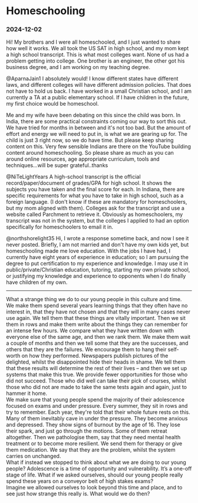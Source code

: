 # Homeschooling

### 2024-12-02

Hi! My brothers and I were all homeschooled, and I just wanted to share how well it works. We all took the US SAT in high school, and my mom kept a high school transcript. This is what most colleges want. None of us had a problem getting into college. One brother is an engineer, the other got his business degree, and I am working on my teaching degree.

 @AparnaJain1  I absolutely would! I know different states have different laws, and different colleges will have different admission policies. That does not have to hold us back. I have worked in a small Christian school, and I am currently a TA at a public elementary school. If I have children in the future, my first choice would be homeschool.

Me and my wife have been debating on this since the child was born. In India, there are some practical constraints coming our way to sort this out. We have tried for months in between and it's not too bad. But the amount of effort and energy we will need to put in, is what we are gearing up for. The child is just 3 right now, so we do have time. But please keep sharing content on this. Very few sensible Indians are there on the YouTube building content around homeschooling. So please share as much as you can around online resources, age appropriate curriculum, tools and techniques...will be super grateful..thanks

@NiTeLightYears  A high-school transcript is the official record/paper/document of grades/GPA for high school. It shows the subjects you have taken and the final score for each. In Indiana, there are specific requirements for what you have to take in high school, such as a foreign language. (I don't know if these are mandatory for homeschoolers, but my mom aligned with them). Colleges ask for the transcript and use a website called Parchment to retrieve it. Obviously as homeschoolers, my transcript was not in the system, but the colleges I applied to had an option specifically for homeschoolers to email it in.

@northshorelight35  Hi, I wrote a response sometime back, and now I see it never posted. Briefly, I am not married and don't have my own kids yet, but homeschooling made me love education. With the jobs I have had, I currently have eight years of experience in education; so I am pursuing the degree to put certification to my experience and knowledge. I may use it in public/private/Christian education, tutoring, starting my own private school, or justifying my knowledge and experience to opponents when I do finally have children of my own.

--- 

What a strange thing we do to our young people in this culture and time.  
We make them spend several years learning things that they often have no interest in, that they have not chosen and that they will in many cases never use again. We tell them that these things are vitally important. 
Then we sit them in rows and make them write about the things they can remember for an intense few hours.  We compare what they have written down with everyone else of the same age, and then we rank them. 
We make them wait a couple of months and then we tell some that they are the successes, and others that they are the failures.  We encourage them to hang their self-worth on how they performed.  Newspapers publish pictures of the delighted, whilst the disappointed hide their heads in shame. 
We tell them that these results will determine the rest of their lives – and then we set up systems that make this true.  We provide fewer opportunities for those who did not succeed. Those who did well can take their pick of courses, whilst those who did not are made to take the same tests again and again, just to hammer it home.  
We make sure that young people spend the majority of their adolescence focused on exams and under pressure. Every summer, they sit in rows and try to remember.  Each year, they're told that their whole future rests on this. 
Many of them inevitably cave in under the pressure. They become anxious and depressed. They show signs of burnout by the age of 16. They lose their spark, and just go through the motions. Some of them retreat altogether. 
Then we pathologise them, say that they need mental health treatment or to become more resilient.  We send them for therapy or give them medication. We say that they are the problem, whilst the system carries on unchanged.  
What if instead we stopped to think about what we are doing to our young people? 
Adolescence is a time of opportunity and vulnerability. It’s a one-off stage of life. What if we asked ourselves, should our young people really spend these years on a conveyor belt of high stakes exams?  
Imagine we allowed ourselves to look beyond this time and place, and to see just how strange this really is.  What would we do then?